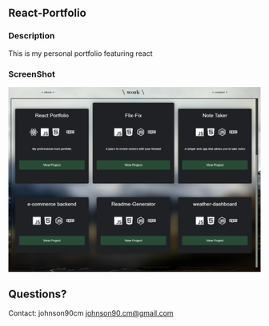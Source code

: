 ## React-Portfolio

### Description

This is my personal portfolio featuring react

### ScreenShot

![](./react-portfolio.png)

## Questions? 
Contact: 
johnson90cm
johnson90.cm@gmail.com